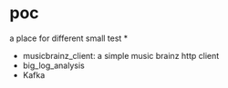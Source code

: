 poc
===

a place for different small test
*
* musicbrainz_client: a simple music brainz http client 
* big_log_analysis
* Kafka 
